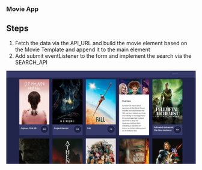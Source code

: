 ﻿### Movie App

## Steps

1. Fetch the data via the API_URL and build the movie element based on the Movie Template and append it to the main element
2. Add submit eventListener to the form and implement the search via the SEARCH_API

![Movie App](/preview.png)
